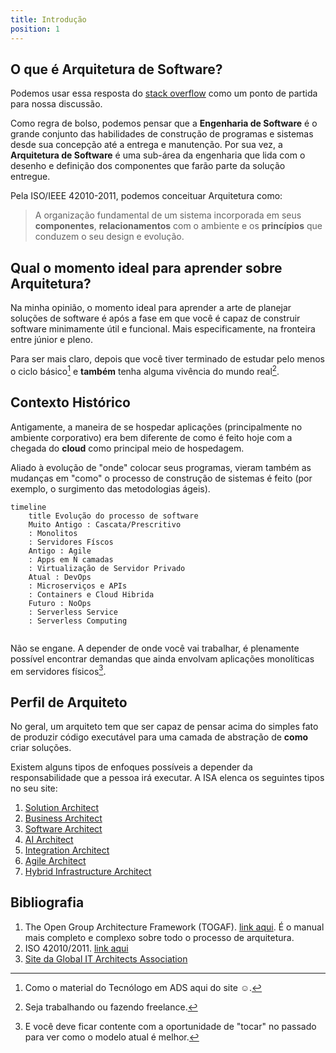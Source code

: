 ```yaml
---
title: Introdução
position: 1
---
```


## O que é Arquitetura de Software?

Podemos usar essa resposta do [stack overflow](https://pt.stackoverflow.com/questions/25403/qual-a-diferen%c3%a7a-de-arquitetura-e-engenharia-de-software) como um ponto de partida para nossa discussão.

Como regra de bolso, podemos pensar que a **Engenharia de Software** é o grande conjunto das habilidades de construção de programas e sistemas desde sua concepção até a entrega e manutenção. Por sua vez, a **Arquitetura de Software** é uma sub-área da engenharia que lida com o desenho e definição dos componentes que farão parte da solução entregue.

Pela ISO/IEEE 42010-2011, podemos conceituar Arquitetura como:

> A organização fundamental de um sistema incorporada em seus **componentes**, **relacionamentos** com o ambiente e os **princípios** que conduzem o seu design e evolução.

## Qual o momento ideal para aprender sobre Arquitetura?

Na minha opinião, o momento ideal para aprender a arte de planejar soluções de software é após a fase em que você é capaz de construir software minimamente útil e funcional. Mais especificamente, na fronteira entre júnior e pleno.

Para ser mais claro, depois que você tiver terminado de estudar pelo menos o ciclo básico[^1] e **também** tenha alguma vivência do mundo real[^2].

## Contexto Histórico

Antigamente, a maneira de se hospedar aplicações (principalmente no ambiente corporativo) era bem diferente de como é feito hoje com a chegada do **cloud** como principal meio de hospedagem.

Aliado à evolução de "onde" colocar seus programas, vieram também as mudanças em "como" o processo de construção de sistemas é feito (por exemplo, o surgimento das metodologias ágeis).

```mermaid
timeline
	title Evolução do processo de software
	Muito Antigo : Cascata/Prescritivo
	: Monolitos
	: Servidores Físcos
	Antigo : Agile
	: Apps em N camadas
	: Virtualização de Servidor Privado
	Atual : DevOps
	: Microserviços e APIs
	: Containers e Cloud Hibrida
	Futuro : NoOps
	: Serverless Service
	: Serverless Computing
	
```

Não se engane. A depender de onde você vai trabalhar, é plenamente possível encontrar demandas que ainda envolvam aplicações monolíticas em servidores físicos[^3].

## Perfil de Arquiteto

No geral, um arquiteto tem que ser capaz de pensar acima do simples fato de produzir código executável para uma camada de abstração de **como** criar soluções.

Existem alguns tipos de enfoques possíveis a depender da responsabilidade que a pessoa irá executar. A ISA elenca os seguintes tipos no seu site:
1. [Solution Architect]((https://www.iasaglobal.org/solution-architecture/))
2. [Business Architect](https://www.iasaglobal.org/business-architecture/)
3. [Software Architect](https://www.iasaglobal.org/software-architecture/)
4. [AI Architect](https://www.iasaglobal.org/ai-architecture/)
5. [Integration Architect](https://www.iasaglobal.org/integration-architecture/)
6. [Agile Architect](https://www.iasaglobal.org/agile-architecture/)
7. [Hybrid Infrastructure Architect](https://www.iasaglobal.org/hybrid-infrastructure/)

## Bibliografia

1. The Open Group Architecture Framework (TOGAF). [link aqui](https://archive.org/details/togaf9.2/mode/2up). É o manual mais completo e complexo sobre todo o processo de arquitetura.
2. ISO 42010/2011. [link aqui](https://cdn.standards.iteh.ai/samples/50508/ec3d9367f48e4b28a7ac8dddaeca5a3f/ISO-IEC-IEEE-42010-2011.pdf)
3. [Site da Global IT Architects Association](https://iasaglobal.org/)

[^1]: Como o material do Tecnólogo em ADS aqui do site ☺️.

[^2]: Seja trabalhando ou fazendo freelance.

[^3]: E você deve ficar contente com a oportunidade de "tocar" no passado para ver como o modelo atual é melhor.
